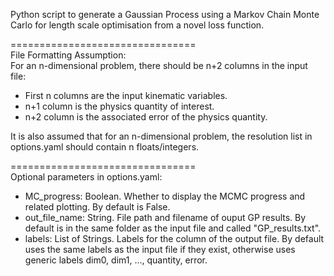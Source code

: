 Python script to generate a Gaussian Process using a Markov Chain Monte Carlo for length scale optimisation from a novel loss function. 


================================  <br>
File Formatting Assumption:<br>
For an n-dimensional problem, there should be n+2 columns in the input file:
- First n columns are the input kinematic variables.
- n+1 column is the physics quantity of interest.
- n+2 column is the associated error of the physics quantity.

It is also assumed that for an n-dimensional problem, the resolution list in options.yaml should contain n floats/integers. 

================================ <br>
Optional parameters in options.yaml: <br>
- MC_progress: Boolean. Whether to display the MCMC progress and related plotting. By default is False. 
- out_file_name: String. File path and filename of ouput GP results. By default is in the same folder as the input file and called "GP_results.txt".   
- labels: List of Strings. Labels for the column of the output file. By default uses the same labels as the input file if they exist, otherwise uses generic labels dim0, dim1, ..., quantity, error. 